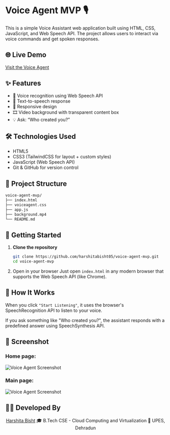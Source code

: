 # Voice Agent MVP 🎙️

This is a simple Voice Assistant web application built using HTML, CSS, JavaScript, and Web Speech API. The project allows users to interact via voice commands and get spoken responses.

## 🌐 Live Demo

[Visit the Voice Agent](https://voiceagent-harshita.netlify.app/)

## ✨ Features

- 🎤 Voice recognition using Web Speech API
- 💬 Text-to-speech response
- 📱 Responsive design
- 🎞️ Video background with transparent content box
- 💡 Ask: “Who created you?”

## 🛠️ Technologies Used

- HTML5
- CSS3 (TailwindCSS for layout + custom styles)
- JavaScript (Web Speech API)
- Git & GitHub for version control

## 📁 Project Structure

```bash
voice-agent-mvp/
├── index.html
├── voiceagent.css
├── app.js
├── background.mp4
└── README.md
```


## 🚀 Getting Started

1. **Clone the repository**
   ```bash
   git clone https://github.com/harshitabisht05/voice-agent-mvp.git
   cd voice-agent-mvp

2. Open in your browser
Just open ```index.html``` in any modern browser that supports the Web Speech API (like Chrome).

## 🧠 How It Works
When you click ```"Start Listening"```, it uses the browser's SpeechRecognition API to listen to your voice.

If you ask something like "Who created you?", the assistant responds with a predefined answer using SpeechSynthesis API.

## 📸 Screenshot
### Home page:
![Voice Agent Screenshot](/Screenshots/1.png)

### Main page:
![Voice Agent Screenshot](/Screenshots/2.png)

## 👩‍💻 Developed By
<div align="center"> <a href="https://harshitabisht-portfolio.netlify.app/">
Harshita Bisht</a>
🎓 B.Tech CSE - Cloud Computing and Virtualization
🏫 UPES, Dehradun
</div>
